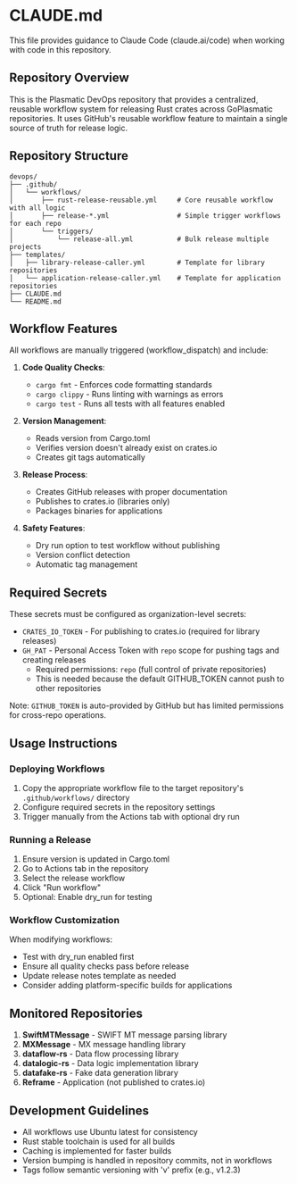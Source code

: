 # CLAUDE.md

This file provides guidance to Claude Code (claude.ai/code) when working with code in this repository.

## Repository Overview

This is the Plasmatic DevOps repository that provides a centralized, reusable workflow system for releasing Rust crates across GoPlasmatic repositories. It uses GitHub's reusable workflow feature to maintain a single source of truth for release logic.

## Repository Structure

```
devops/
├── .github/
│   └── workflows/
│       ├── rust-release-reusable.yml     # Core reusable workflow with all logic
│       ├── release-*.yml                 # Simple trigger workflows for each repo
│       └── triggers/
│           └── release-all.yml           # Bulk release multiple projects
├── templates/
│   ├── library-release-caller.yml        # Template for library repositories
│   └── application-release-caller.yml    # Template for application repositories
├── CLAUDE.md
└── README.md
```

## Workflow Features

All workflows are manually triggered (workflow_dispatch) and include:

1. **Code Quality Checks**:
   - `cargo fmt` - Enforces code formatting standards
   - `cargo clippy` - Runs linting with warnings as errors
   - `cargo test` - Runs all tests with all features enabled

2. **Version Management**:
   - Reads version from Cargo.toml
   - Verifies version doesn't already exist on crates.io
   - Creates git tags automatically

3. **Release Process**:
   - Creates GitHub releases with proper documentation
   - Publishes to crates.io (libraries only)
   - Packages binaries for applications

4. **Safety Features**:
   - Dry run option to test workflow without publishing
   - Version conflict detection
   - Automatic tag management

## Required Secrets

These secrets must be configured as organization-level secrets:

- `CRATES_IO_TOKEN` - For publishing to crates.io (required for library releases)
- `GH_PAT` - Personal Access Token with `repo` scope for pushing tags and creating releases
  - Required permissions: `repo` (full control of private repositories)
  - This is needed because the default GITHUB_TOKEN cannot push to other repositories

Note: `GITHUB_TOKEN` is auto-provided by GitHub but has limited permissions for cross-repo operations.

## Usage Instructions

### Deploying Workflows

1. Copy the appropriate workflow file to the target repository's `.github/workflows/` directory
2. Configure required secrets in the repository settings
3. Trigger manually from the Actions tab with optional dry run

### Running a Release

1. Ensure version is updated in Cargo.toml
2. Go to Actions tab in the repository
3. Select the release workflow
4. Click "Run workflow"
5. Optional: Enable dry_run for testing

### Workflow Customization

When modifying workflows:
- Test with dry_run enabled first
- Ensure all quality checks pass before release
- Update release notes template as needed
- Consider adding platform-specific builds for applications

## Monitored Repositories

1. **SwiftMTMessage** - SWIFT MT message parsing library
2. **MXMessage** - MX message handling library  
3. **dataflow-rs** - Data flow processing library
4. **datalogic-rs** - Data logic implementation library
5. **datafake-rs** - Fake data generation library
6. **Reframe** - Application (not published to crates.io)

## Development Guidelines

- All workflows use Ubuntu latest for consistency
- Rust stable toolchain is used for all builds
- Caching is implemented for faster builds
- Version bumping is handled in repository commits, not in workflows
- Tags follow semantic versioning with 'v' prefix (e.g., v1.2.3)